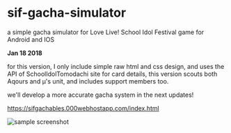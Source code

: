 # sif-gacha-simulator
a simple gacha simulator for Love Live! School Idol Festival game for Android and IOS

**Jan 18 2018**

for this version, I only include simple raw html and css design, and uses the API of SchoolIdolTomodachi site for card details, this version scouts both Aqours and µ's unit, and includes support members too.

we'll develop a more accurate gacha system in the next updates!

https://sifgachables.000webhostapp.com/index.html

![sample screenshot](https://imgur.com/gallery/9Tiqd)
